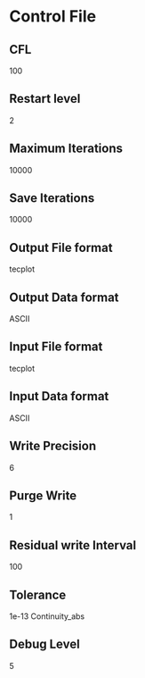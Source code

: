 
Control File
===========
## CFL
100

## Restart level
2

## Maximum Iterations
10000

## Save Iterations
10000

## Output File format
tecplot

## Output Data format
ASCII

## Input File format
tecplot

## Input Data format
ASCII

## Write Precision
6

## Purge Write
1

## Residual write Interval
100

## Tolerance
1e-13 Continuity_abs

## Debug Level
5

